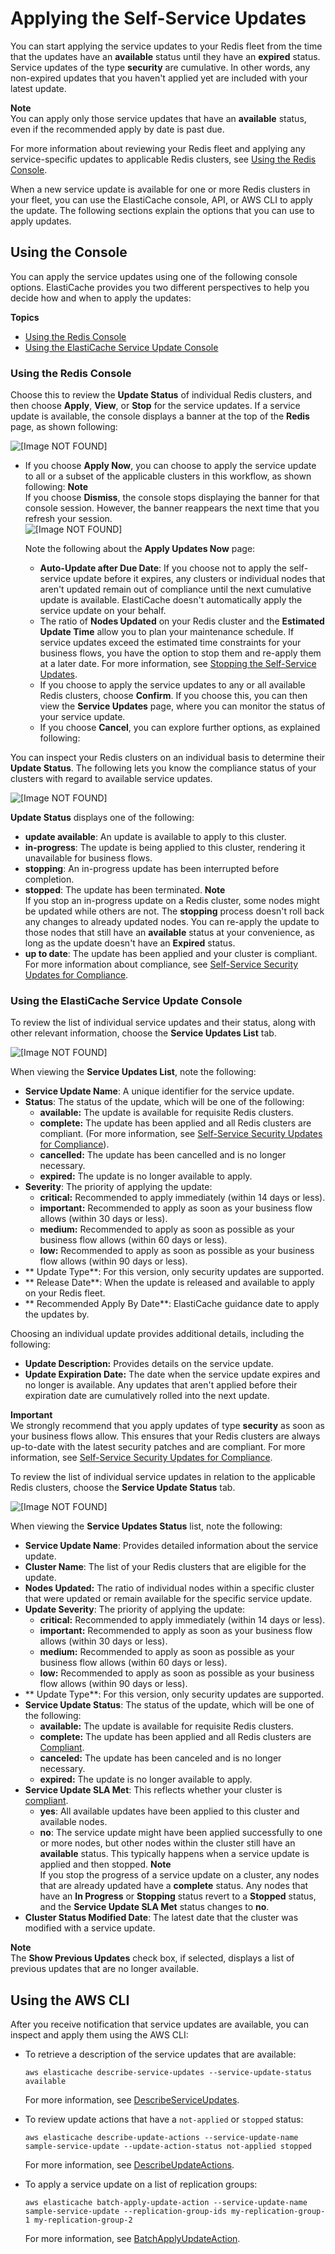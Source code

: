 # Applying the Self\-Service Updates<a name="applying-updates"></a>

You can start applying the service updates to your Redis fleet from the time that the updates have an **available** status until they have an **expired** status\. Service updates of the type **security** are cumulative\. In other words, any non\-expired updates that you haven't applied yet are included with your latest update\.

**Note**  
You can apply only those service updates that have an **available** status, even if the recommended apply by date is past due\. 

For more information about reviewing your Redis fleet and applying any service\-specific updates to applicable Redis clusters, see [Using the Redis Console](#applying-updates-console-redis-console)\.

When a new service update is available for one or more Redis clusters in your fleet, you can use the ElastiCache console, API, or AWS CLI to apply the update\. The following sections explain the options that you can use to apply updates\.

## Using the Console<a name="applying-updates-console"></a>

You can apply the service updates using one of the following console options\. ElastiCache provides you two different perspectives to help you decide how and when to apply the updates:

**Topics**
+ [Using the Redis Console](#applying-updates-console-redis-console)
+ [Using the ElastiCache Service Update Console](#applying-updates-elasticache-update-console-redis)

### Using the Redis Console<a name="applying-updates-console-redis-console"></a>

Choose this to review the **Update Status** of individual Redis clusters, and then choose **Apply**, **View**, or **Stop** for the service updates\. If a service update is available, the console displays a banner at the top of the **Redis** page, as shown following:

![\[Image NOT FOUND\]](http://docs.aws.amazon.com/AmazonElastiCache/latest/red-ug/images/redis-self-service-sample-start.png)
+ If you choose **Apply Now**, you can choose to apply the service update to all or a subset of the applicable clusters in this workflow, as shown following: 
**Note**  
If you choose **Dismiss**, the console stops displaying the banner for that console session\. However, the banner reappears the next time that you refresh your session\.   
![\[Image NOT FOUND\]](http://docs.aws.amazon.com/AmazonElastiCache/latest/red-ug/images/service-update-apply-now.png)

  Note the following about the **Apply Updates Now** page:
  + **Auto\-Update after Due Date**: If you choose not to apply the self\-service update before it expires, any clusters or individual nodes that aren't updated remain out of compliance until the next cumulative update is available\. ElastiCache doesn't automatically apply the service update on your behalf\.
  + The ratio of **Nodes Updated** on your Redis cluster and the **Estimated Update Time** allow you to plan your maintenance schedule\. If service updates exceed the estimated time constraints for your business flows, you have the option to stop them and re\-apply them at a later date\. For more information, see [Stopping the Self\-Service Updates](stopping-self-service-updates.md)\.
  + If you choose to apply the service updates to any or all available Redis clusters, choose **Confirm**\. If you choose this, you can then view the **Service Updates** page, where you can monitor the status of your service update\.
  + If you choose **Cancel**, you can explore further options, as explained following:

You can inspect your Redis clusters on an individual basis to determine their **Update Status**\. The following lets you know the compliance status of your clusters with regard to available service updates\.

![\[Image NOT FOUND\]](http://docs.aws.amazon.com/AmazonElastiCache/latest/red-ug/images/redis-self-service-sample.png)

**Update Status** displays one of the following:
+ **update available**: An update is available to apply to this cluster\.
+ **in\-progress**: The update is being applied to this cluster, rendering it unavailable for business flows\.
+ **stopping**: An in\-progress update has been interrupted before completion\.
+ **stopped**: The update has been terminated\.
**Note**  
If you stop an in\-progress update on a Redis cluster, some nodes might be updated while others are not\. The **stopping** process doesn't roll back any changes to already updated nodes\. You can re\-apply the update to those nodes that still have an **available** status at your convenience, as long as the update doesn't have an **Expired** status\.
+ **up to date**: The update has been applied and your cluster is compliant\. For more information about compliance, see [Self\-Service Security Updates for Compliance](elasticache-compliance.md#elasticache-compliance-self-service)\.

### Using the ElastiCache Service Update Console<a name="applying-updates-elasticache-update-console-redis"></a>

To review the list of individual service updates and their status, along with other relevant information, choose the **Service Updates List** tab\. 

![\[Image NOT FOUND\]](http://docs.aws.amazon.com/AmazonElastiCache/latest/red-ug/images/service-update-available.png)

When viewing the **Service Updates List**, note the following:
+ **Service Update Name**: A unique identifier for the service update\.
+ **Status**: The status of the update, which will be one of the following:
  + **available:** The update is available for requisite Redis clusters\.
  + **complete:** The update has been applied and all Redis clusters are compliant\. \(For more information, see [Self\-Service Security Updates for Compliance](elasticache-compliance.md#elasticache-compliance-self-service)\)\.
  + **cancelled:** The update has been cancelled and is no longer necessary\.
  + **expired:** The update is no longer available to apply\.
+ **Severity**: The priority of applying the update:
  + **critical:** Recommended to apply immediately \(within 14 days or less\)\.
  + **important:** Recommended to apply as soon as your business flow allows \(within 30 days or less\)\.
  + **medium:** Recommended to apply as soon as possible as your business flow allows \(within 60 days or less\)\.
  + **low:** Recommended to apply as soon as possible as your business flow allows \(within 90 days or less\)\.
+ ** Update Type**: For this version, only security updates are supported\.
+ ** Release Date**: When the update is released and available to apply on your Redis fleet\.
+ ** Recommended Apply By Date**: ElastiCache guidance date to apply the updates by\.

Choosing an individual update provides additional details, including the following:
+ **Update Description:** Provides details on the service update\.
+ **Update Expiration Date:** The date when the service update expires and no longer is available\. Any updates that aren't applied before their expiration date are cumulatively rolled into the next update\.

**Important**  
We strongly recommend that you apply updates of type **security** as soon as your business flows allow\. This ensures that your Redis clusters are always up\-to\-date with the latest security patches and are compliant\. For more information, see [Self\-Service Security Updates for Compliance](elasticache-compliance.md#elasticache-compliance-self-service)\.

To review the list of individual service updates in relation to the applicable Redis clusters, choose the **Service Update Status** tab\. 

![\[Image NOT FOUND\]](http://docs.aws.amazon.com/AmazonElastiCache/latest/red-ug/images/service-update-available-status.png)

When viewing the **Service Updates Status** list, note the following:
+ **Service Update Name**: Provides detailed information about the service update\.
+ **Cluster Name**: The list of your Redis clusters that are eligible for the update\.
+ **Nodes Updated:** The ratio of individual nodes within a specific cluster that were updated or remain available for the specific service update\.
+ **Update Severity**: The priority of applying the update:
  + **critical:** Recommended to apply immediately \(within 14 days or less\)\.
  + **important:** Recommended to apply as soon as your business flow allows \(within 30 days or less\)\.
  + **medium:** Recommended to apply as soon as possible as your business flow allows \(within 60 days or less\)\.
  + **low:** Recommended to apply as soon as possible as your business flow allows \(within 90 days or less\)\.
+ ** Update Type**: For this version, only security updates are supported\.
+ **Service Update Status**: The status of the update, which will be one of the following:
  + **available:** The update is available for requisite Redis clusters\.
  + **complete:** The update has been applied and all Redis clusters are [Compliant](https://docs.aws.amazon.com/AmazonElastiCache/latest/red-ug/elasticache-compliance-self-service.html)\.
  + **canceled:** The update has been canceled and is no longer necessary\.
  + **expired:** The update is no longer available to apply\.
+ **Service Update SLA Met**: This reflects whether your cluster is [compliant](https://docs.aws.amazon.com/AmazonElastiCache/latest/red-ug/elasticache-compliance-self-service.html)\.
  + **yes**: All available updates have been applied to this cluster and available nodes\. 
  + **no**: The service update might have been applied successfully to one or more nodes, but other nodes within the cluster still have an **available** status\. This typically happens when a service update is applied and then stopped\. 
**Note**  
If you stop the progress of a service update on a cluster, any nodes that are already updated have a **complete** status\. Any nodes that have an **In Progress** or **Stopping** status revert to a **Stopped** status, and the **Service Update SLA Met** status changes to **no**\. 
+ **Cluster Status Modified Date**: The latest date that the cluster was modified with a service update\.

**Note**  
The **Show Previous Updates** check box, if selected, displays a list of previous updates that are no longer available\.

## Using the AWS CLI<a name="applying-updates-cli-redis"></a>

After you receive notification that service updates are available, you can inspect and apply them using the AWS CLI:
+ To retrieve a description of the service updates that are available:

  `aws elasticache describe-service-updates --service-update-status available`

  For more information, see [DescribeServiceUpdates](https://docs.aws.amazon.com/AmazonElastiCache/latest/APIReference/API_DescribeServiceUpdates.html)\. 
+ To review update actions that have a `not-applied` or `stopped` status: 

  `aws elasticache describe-update-actions --service-update-name sample-service-update --update-action-status not-applied stopped`

  For more information, see [DescribeUpdateActions](https://docs.aws.amazon.com/AmazonElastiCache/latest/APIReference/API_DescribeUpdateActions.html)\. 
+ To apply a service update on a list of replication groups: 

  `aws elasticache batch-apply-update-action --service-update-name sample-service-update --replication-group-ids my-replication-group-1 my-replication-group-2`

  For more information, see [BatchApplyUpdateAction](https://docs.aws.amazon.com/AmazonElastiCache/latest/APIReference/API_BatchApplyUpdateAction.html)\. 